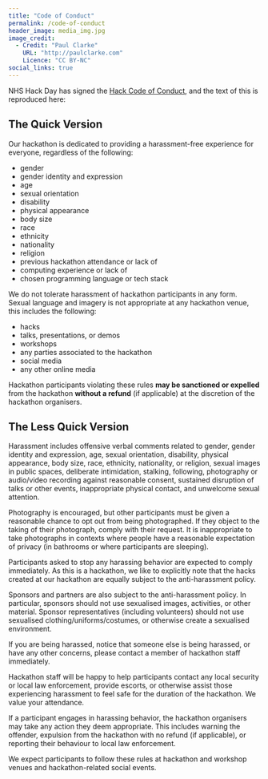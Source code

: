 ```yaml
---
title: "Code of Conduct"
permalink: /code-of-conduct
header_image: media_img.jpg
image_credit: 
  - Credit: "Paul Clarke"
    URL: "http://paulclarke.com"
    Licence: "CC BY-NC"
social_links: true
---
```


NHS Hack Day has signed the [Hack Code of Conduct](https://hackcodeofconduct.org/), and the text of this is reproduced here:

## The Quick Version

Our hackathon is dedicated to providing a harassment-free experience for everyone, regardless of the following:
* gender
* gender identity and expression
* age
* sexual orientation
* disability
* physical appearance
* body size
* race
* ethnicity
* nationality
* religion
* previous hackathon attendance or lack of
* computing experience or lack of
* chosen programming language or tech stack

We do not tolerate harassment of hackathon participants in any form. Sexual language and imagery is not appropriate at any hackathon venue, this includes the following:
* hacks
* talks, presentations, or demos
* workshops
* any parties associated to the hackathon
* social media
* any other online media

Hackathon participants violating these rules **may be sanctioned or expelled** from the hackathon **without a refund** (if applicable) at the discretion of the hackathon organisers.


## The Less Quick Version

Harassment includes offensive verbal comments related to gender, gender identity and expression, age, sexual orientation, disability, physical appearance, body size, race, ethnicity, nationality, or religion, sexual images in public spaces, deliberate intimidation, stalking, following, photography or audio/video recording against reasonable consent, sustained disruption of talks or other events, inappropriate physical contact, and unwelcome sexual attention.

Photography is encouraged, but other participants must be given a reasonable chance to opt out from being photographed. If they object to the taking of their photograph, comply with their request. It is inappropriate to take photographs in contexts where people have a reasonable expectation of privacy (in bathrooms or where participants are sleeping).

Participants asked to stop any harassing behavior are expected to comply immediately. As this is a hackathon, we like to explicitly note that the hacks created at our hackathon are equally subject to the anti-harassment policy.

Sponsors and partners are also subject to the anti-harassment policy. In particular, sponsors should not use sexualised images, activities, or other material. Sponsor representatives (including volunteers) should not use sexualised clothing/uniforms/costumes, or otherwise create a sexualised environment.

If you are being harassed, notice that someone else is being harassed, or have any other concerns, please contact a member of hackathon staff immediately.

Hackathon staff will be happy to help participants contact any local security or local law enforcement, provide escorts, or otherwise assist those experiencing harassment to feel safe for the duration of the hackathon. We value your attendance.

If a participant engages in harassing behavior, the hackathon organisers may take any action they deem appropriate. This includes warning the offender, expulsion from the hackathon with no refund (if applicable), or reporting their behaviour to local law enforcement.

We expect participants to follow these rules at hackathon and workshop venues and hackathon-related social events.

